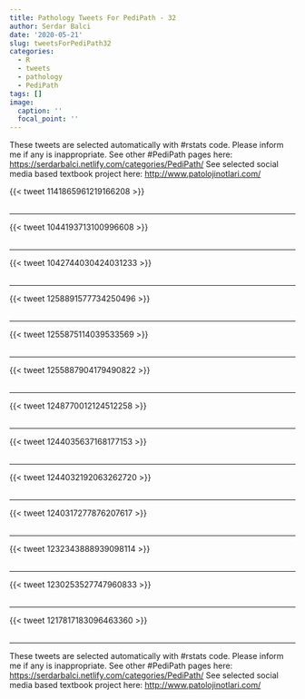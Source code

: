 ```yaml
---
title: Pathology Tweets For PediPath - 32
author: Serdar Balci
date: '2020-05-21'
slug: tweetsForPediPath32
categories:
  - R
  - tweets
  - pathology
  - PediPath
tags: []
image:
  caption: ''
  focal_point: ''
---
```



These tweets are selected automatically with #rstats code. Please inform me if any is inappropriate.
See other #PediPath pages here: https://serdarbalci.netlify.com/categories/PediPath/ 
See selected social media based textbook project here: http://www.patolojinotlari.com/

{{< tweet 1141865961219166208 >}}
<br>
<br>
<hr>
{{< tweet 1044193713100996608 >}}
<br>
<br>
<hr>
{{< tweet 1042744030424031233 >}}
<br>
<br>
<hr>
{{< tweet 1258891577734250496 >}}
<br>
<br>
<hr>
{{< tweet 1255875114039533569 >}}
<br>
<br>
<hr>
{{< tweet 1255887904179490822 >}}
<br>
<br>
<hr>
{{< tweet 1248770012124512258 >}}
<br>
<br>
<hr>
{{< tweet 1244035637168177153 >}}
<br>
<br>
<hr>
{{< tweet 1244032192063262720 >}}
<br>
<br>
<hr>
{{< tweet 1240317277876207617 >}}
<br>
<br>
<hr>
{{< tweet 1232343888939098114 >}}
<br>
<br>
<hr>
{{< tweet 1230253527747960833 >}}
<br>
<br>
<hr>
{{< tweet 1217817183096463360 >}}
<br>
<br>
<hr>


These tweets are selected automatically with #rstats code. Please inform me if any is inappropriate.
See other #PediPath pages here: https://serdarbalci.netlify.com/categories/PediPath/ 
See selected social media based textbook project here: http://www.patolojinotlari.com/
